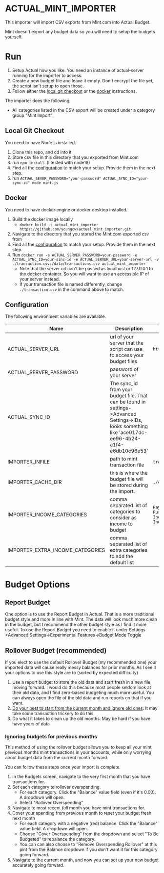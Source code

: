 # ACTUAL_MINT_IMPORTER

This importer will import CSV exports from Mint.com into Actual Budget.

Mint doesn't export any budget data so you will need to setup the budgets yourself.

# Run

1. Setup Actual how you like. You need an instance of actual-server running for the importer to access.
2. Create a new budget file and leave it empty.  Don't encrypt the file yet, the script isn't setup to open those.
3. Follow either the [local git checkout](#local-git-checkout) or the [docker](#docker) instructions.

The importer does the following:
* All categories listed in the CSV export will be created under a category group "Mint Import"

## Local Git Checkout

You need to have Node.js installed.

1. Clone this repo, and cd into it
2. Store csv file in this directory that you exported from Mint.com
3. run `npm install`.  (I tested with node18)
4. Find all the [configuration](#configuration) to match your setup. Provide them in the next step.
5. run `ACTUAL_SEVER_PASSWORD="your-password" ACTUAL_SYNC_ID="your-sync-id" node mint.js`

## Docker

You need to have docker engine or docker desktop installed.

1. Build the docker image locally
   * `docker build -t actual_mint_importer https://github.com/youngcw/actual_mint_importer.git`
2. Navigate to the directory that you stored the Mint.com exported csv from
3. Find all the [configuration](#configuration) to match your setup. Provide them in the next step.
4. Run `docker run -e ACTUAL_SERVER_PASSWORD=your-password -e ACTUAL_SYNC_ID=your-sinc-id -e ACTUAL_SERVER_URL=your-server-url -v ./transaction.csv:/data/transactions.csv actual_mint_importer`
   * Note that the server url can't be passed as localhost or 127.0.0.1 to the docker container. So you will want to use an accessible IP of your server instead.
   * If your transaction file is named differently, change `./transaction.csv` in the command above to match.

## Configuration

The following environment variables are available.

| Name | Description | Default |
| ---- | ----------- | ------- |
| ACTUAL_SERVER_URL | url of your server that the script can use to access your budget files | `http://localhost:5006`
| ACTUAL_SERVER_PASSWORD | password of your server | |
| ACTUAL_SYNC_ID | The sync_id from your budget file.  That can be found in settings->Advanced Settings->IDs, looks something like 'ace017dc-ee96-4b24-a1f4-e6db10c96e53' | |
| IMPORTER_INFILE | path to mint transaction file | `transactions.csv` |
| IMPORTER_CACHE_DIR | this is where the budget file will be stored during the import. | `./cache` |
| IMPORTER_INCOME_CATEGORIES | comma separated list of categories to consider as income to budget | `Paycheck,Investment,Returned Purchase,Bonus,Interest Income,Reimbursement,Rental Income`
| IMPORTER_EXTRA_INCOME_CATEGORIES | comma separated list of extra categories to add the default list | |

# Budget Options

## Report Budget

One option is to use the Report Budget in Actual.  That is a more traditional budget style and more in line with Mint. The data will look much more clean in the budget, but I recommend the other budget style as I find it more useful.  To use the Report Budget you need to enable it under Settings->Advanced Settings->Experimental Features->Budget Mode Toggle

## Rollover Budget (recommended)

If you elect to use the default Rollover Budget (my recommended one) your imported data will cause really messy balances for prior months.  As I see it your options to use this style are to (sorted by expected difficulty)

1. Use a report budget to store the old data and start fresh in a new file moving forward. I would do this because most people seldom look at their old data, and I find zero-based budgeting much more useful.  You can always open the file of the old data and run reports on that if you want.
2. [Do your best to start from the current month and ignore old ones](#ignoring-budgets-for-previous-months).  It may take some transaction trickery to do this.
3. Do what it takes to clean up the old months.  May be hard if you have have years of data

### Ignoring budgets for previous months

This method of using the rollover budget allows you to keep all your mint previous months mint transactions in your accounts, while only worrying about budget data from the current month forward.

You can follow these steps once your import is complete.

1. In the Budgets screen, navigate to the very first month that you have transactions for.
2. Set each category to rollover overspending.
   * For each category. Click the "Balance" value field (even if it's 0.00). A dropdown will open.
   * Select "Rollover Overspending"
3. Navigate to most recent *full* month you have mint transactions for.
4. Cover your spending from previous month to reset your budget fresh next month
   * For each category with a negative (red) balance. Click the "Balance" value field. A dropdown will open.
   * Choose "Cover Overspending" from the dropdown and select "To Be Budgeted" to rebalance the category.
   * You can can also choose to "Remove Overspending Rollover" at this pint from the Balance dropdown if you don't want it for this category going forward.
5. Navigate to the current month, and now you can set up your new budget accurately going forward.

